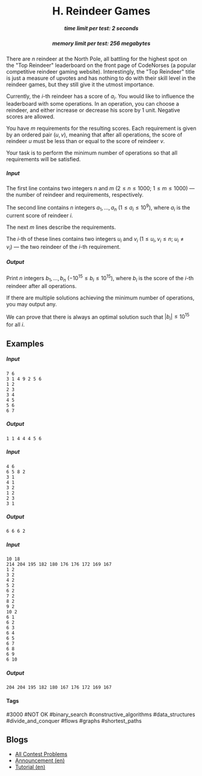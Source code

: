 <h1 style='text-align: center;'> H. Reindeer Games</h1>

<h5 style='text-align: center;'>time limit per test: 2 seconds</h5>
<h5 style='text-align: center;'>memory limit per test: 256 megabytes</h5>

There are $n$ reindeer at the North Pole, all battling for the highest spot on the "Top Reindeer" leaderboard on the front page of CodeNorses (a popular competitive reindeer gaming website). Interestingly, the "Top Reindeer" title is just a measure of upvotes and has nothing to do with their skill level in the reindeer games, but they still give it the utmost importance.

Currently, the $i$-th reindeer has a score of $a_i$. You would like to influence the leaderboard with some operations. In an operation, you can choose a reindeer, and either increase or decrease his score by $1$ unit. Negative scores are allowed.

You have $m$ requirements for the resulting scores. Each requirement is given by an ordered pair $(u, v)$, meaning that after all operations, the score of reindeer $u$ must be less than or equal to the score of reindeer $v$.

Your task is to perform the minimum number of operations so that all requirements will be satisfied.

##### Input

The first line contains two integers $n$ and $m$ ($2\le n\le 1000$; $1\le m\le 1000$) — the number of reindeer and requirements, respectively.

The second line contains $n$ integers $a_1,\ldots, a_n$ ($1\le a_i\le 10^9$), where $a_i$ is the current score of reindeer $i$.

The next $m$ lines describe the requirements.

The $i$-th of these lines contains two integers $u_i$ and $v_i$ ($1\le u_i, v_i\le n$; $u_i\ne v_i$) — the two reindeer of the $i$-th requirement.

##### Output

Print $n$ integers $b_1,\ldots, b_n$ ($-10^{15}\le b_i\le 10^{15}$), where $b_i$ is the score of the $i$-th reindeer after all operations.

If there are multiple solutions achieving the minimum number of operations, you may output any.

We can prove that there is always an optimal solution such that $|b_i|\le 10^{15}$ for all $i$.

## Examples

##### Input


```text
7 6
3 1 4 9 2 5 6
1 2
2 3
3 4
4 5
5 6
6 7
```
##### Output


```text
1 1 4 4 4 5 6 
```
##### Input


```text
4 6
6 5 8 2
3 1
4 1
3 2
1 2
2 3
3 1
```
##### Output


```text
6 6 6 2 
```
##### Input


```text
10 18
214 204 195 182 180 176 176 172 169 167
1 2
3 2
4 2
5 2
6 2
7 2
8 2
9 2
10 2
6 1
6 2
6 3
6 4
6 5
6 7
6 8
6 9
6 10
```
##### Output


```text
204 204 195 182 180 167 176 172 169 167 
```


#### Tags 

#3000 #NOT OK #binary_search #constructive_algorithms #data_structures #divide_and_conquer #flows #graphs #shortest_paths 

## Blogs
- [All Contest Problems](../Codeforces_Global_Round_18.md)
- [Announcement (en)](../blogs/Announcement_(en).md)
- [Tutorial (en)](../blogs/Tutorial_(en).md)
